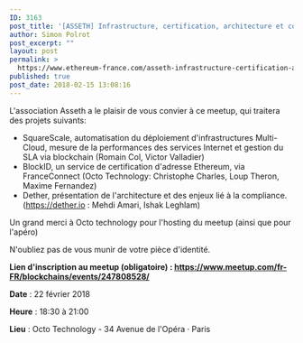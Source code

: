 ```yaml
---
ID: 3163
post_title: '[ASSETH] Infrastructure, certification, architecture et compliance le 22 février 2018 à Paris'
author: Simon Polrot
post_excerpt: ""
layout: post
permalink: >
  https://www.ethereum-france.com/asseth-infrastructure-certification-architecture-et-compliance-le-22-fevrier-2018-a-paris/
published: true
post_date: 2018-02-15 13:08:16
---
```

L'association Asseth a le plaisir de vous convier à ce meetup, qui traitera des projets suivants:
<ul>
 	<li>SquareScale, automatisation du déploiement d'infrastructures Multi-Cloud, mesure de la performances des services Internet et gestion du SLA via blockchain (Romain Col, Victor Valladier)</li>
 	<li>BlockID, un service de certification d'adresse Ethereum, via FranceConnect (Octo Technology: Christophe Charles, Loup Theron, Maxime Fernandez)</li>
 	<li>Dether, présentation de l'architecture et des enjeux lié à la compliance. (<a class="link" title="https://dether.io" href="https://dether.io/" target="__blank">https://dether.io</a> : Mehdi Amari, Ishak Leghlam)</li>
</ul>
Un grand merci à Octo technology pour l'hosting du meetup (ainsi que pour l'apéro)

N'oubliez pas de vous munir de votre pièce d'identité.

<strong>Lien d'inscription au meetup (obligatoire) : <a href="https://www.meetup.com/fr-FR/blockchains/events/247808528/">https://www.meetup.com/fr-FR/blockchains/events/247808528/</a></strong>

<strong>Date</strong> : 22 février 2018
<div class="chunk">
<div class="eventDateTime--hover EVENT_DATE_TIME_CLASS popover" aria-haspopup="true">
<div class="popover-trigger" tabindex="0">
<div class="flex flex--row eventDateTime--hover EVENT_DATE_TIME_CLASS">
<div class="flex-item">
<div class="eventTimeDisplay"><time datetime="1519320600000"><span class="eventTimeDisplay-startDate"><strong>Heure</strong> : <span class="eventTimeDisplay-startDate-time">18:30</span></span><span class="eventTimeDisplay-endDate"> à <span class="eventTimeDisplay-endDate-partialTime">21:00</span></span></time>
<p class="link"><strong>Lieu</strong> : Octo Technology - 34 Avenue de l'Opéra · Paris</p>

</div>
</div>
</div>
</div>
</div>
</div>